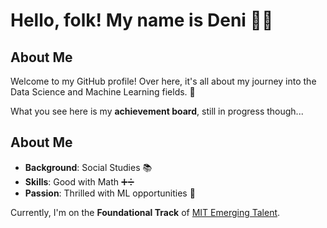 # Hello, folk! My name is Deni 👨‍💻

## About Me
Welcome to my GitHub profile! Over here, it's all about my journey into the Data Science and Machine Learning fields. 🧠

What you see here is my **achievement board**, still in progress though...  

## About Me
- **Background**: Social Studies 📚  
- **Skills**: Good with Math ➕➗  
- **Passion**: Thrilled with ML opportunities 🤖  

Currently, I'm on the **Foundational Track** of [MIT Emerging Talent](https://emergingtalent.mit.edu/).
